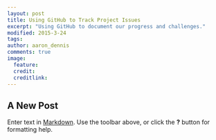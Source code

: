 ```yaml
---
layout: post
title: Using GitHub to Track Project Issues
excerpt: "Using GitHub to document our progress and challenges."
modified: 2015-3-24
tags: 
author: aaron_dennis
comments: true
image:
  feature: 
  credit: 
  creditlink: 
---
```


## A New Post

Enter text in [Markdown](http://daringfireball.net/projects/markdown/). Use the toolbar above, or click the **?** button for formatting help.
